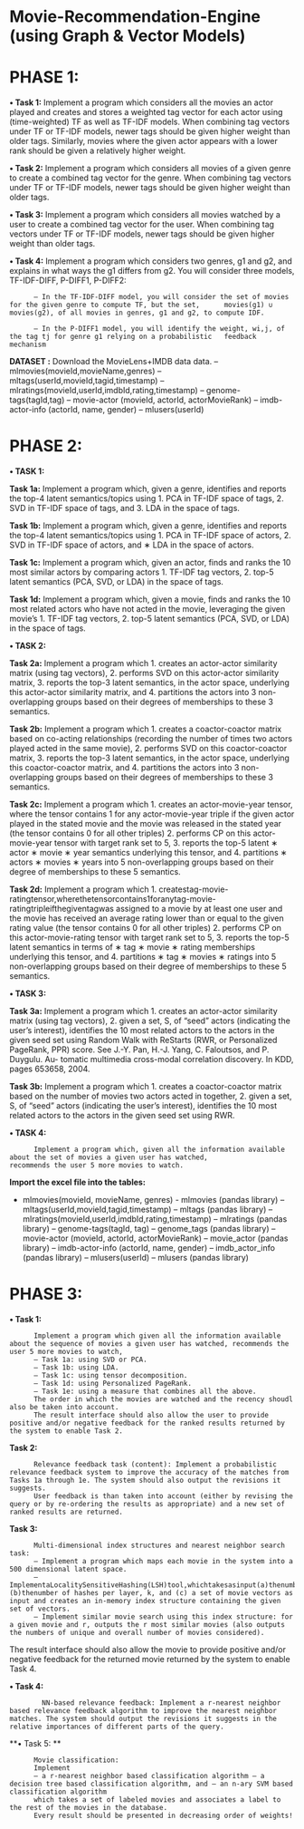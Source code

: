 # Movie-Recommendation-Engine (using Graph & Vector Models) 


# PHASE 1:

**• Task 1:** 
          Implement a program which considers all the movies an actor played and creates and stores a weighted tag vector for           each actor using (time-weighted) TF as well as TF-IDF models. When combining tag vectors under TF or TF-IDF models,           newer tags should be given higher weight than older tags. Similarly, movies where the given actor appears with a               lower rank should be given a relatively higher weight.

**• Task 2:** 
          Implement a program which considers all movies of a given genre to create a combined tag vector for the genre. When           combining tag vectors under TF or TF-IDF models, newer tags should be given higher weight than older tags.

**• Task 3:** 
          Implement a program which considers all movies watched by a user to create a combined tag vector for the user. When           combining tag vectors under TF or TF-IDF models, newer tags should be given higher weight than older tags.

**• Task 4:** 
          Implement a program which considers two genres, g1 and g2, and explains in what ways the g1 differs from g2. You               will consider three models, TF-IDF-DIFF, P-DIFF1, P-DIFF2:
          
          – In the TF-IDF-DIFF model, you will consider the set of movies for the given genre to compute TF, but the set,      movies(g1) ∪ movies(g2), of all movies in genres, g1 and g2, to compute IDF.

          – In the P-DIFF1 model, you will identify the weight, wi,j, of the tag tj for genre g1 relying on a probabilistic   feedback mechanism 
        
**DATASET :** 
          Download the MovieLens+IMDB data data.
          – mlmovies(movieId,movieName,genres)
          – mltags(userId,movieId,tagid,timestamp)
          – mlratings(movieId,userId,imdbId,rating,timestamp) – genome-tags(tagId,tag)
          – movie-actor (movieId, actorId, actorMovieRank)
          – imdb-actor-info (actorId, name, gender)
          – mlusers(userId)

# PHASE 2:

**• TASK 1:**

**Task 1a:** 
          Implement a program which, given a genre, identifies and reports the top-4 latent semantics/topics using 
          1. PCA in TF-IDF space of tags,
          2. SVD in TF-IDF space of tags, and
          3. LDA in the space of tags.
                   
**Task 1b:** 
          Implement a program which, given a genre, identifies and reports the top-4 latent semantics/topics using 
          1. PCA in TF-IDF space of actors,
          2. SVD in TF-IDF space of actors, and ∗ LDA in the space of actors.
                    
**Task 1c:** 
          Implement a program which, given an actor, finds and ranks the 10 most similar actors by comparing actors 
          1. TF-IDF tag vectors,
          2. top-5 latent semantics (PCA, SVD, or LDA) in the space of tags.
                  
**Task 1d:** 
          Implement a program which, given a movie, finds and ranks the 10 most related actors who have not acted in the                 movie, leveraging the given movie’s 
          1. TF-IDF tag vectors,
          2. top-5 latent semantics (PCA, SVD, or LDA) in the space of tags.


**• TASK 2:**

**Task 2a:** 
          Implement a program which 
          1. creates an actor-actor similarity matrix (using tag vectors),
          2. performs SVD on this actor-actor similarity matrix,
          3. reports the top-3 latent semantics, in the actor space, underlying this actor-actor similarity matrix, and
          4. partitions the actors into 3 non-overlapping groups based on their degrees of memberships to these 3 semantics.

**Task 2b:** 
          Implement a program which 
          1. creates a coactor-coactor matrix based on co-acting relationships (recording the number of times two actors                    played acted in the same movie),
          2. performs SVD on this coactor-coactor matrix,
          3. reports the top-3 latent semantics, in the actor space, underlying this coactor-coactor matrix, and
          4. partitions the actors into 3 non-overlapping groups based on their degrees of memberships to these 3 semantics.

**Task 2c:** 
          Implement a program which
          1. creates an actor-movie-year tensor, where the tensor contains 1 for any actor-movie-year triple if the given                  actor played in the stated movie and the movie was released in the stated year (the tensor contains 0                          for all other triples)
          2. performs CP on this actor-movie-year tensor with target rank set to 5,
          3. reports the top-5 latent
                    ∗ actor 
                    ∗ movie 
                    ∗ year
          semantics underlying this tensor, and
          4. partitions
                    ∗ actors 
                    ∗ movies 
                    ∗ years
          into 5 non-overlapping groups based on their degree of memberships to these 5 semantics.

**Task 2d:** 
          Implement a program which 
          1. createstag-movie-ratingtensor,wherethetensorcontains1foranytag-movie-ratingtripleifthegiventagwas assigned to a                movie by at least one user and the movie has received an average rating lower than or equal to the given rating                value (the tensor contains 0 for all other triples)
          2. performs CP on this actor-movie-rating tensor with target rank set to 5,
          3. reports the top-5 latent semantics in terms of
                    ∗ tag
                    ∗ movie 
                    ∗ rating
          memberships underlying this tensor, and
          4. partitions
                    ∗ tag
                    ∗ movies 
                    ∗ ratings
          into 5 non-overlapping groups based on their degree of memberships to these 5 semantics.


**• TASK 3:**

**Task 3a:** 
          Implement a program which
          1. creates an actor-actor similarity matrix (using tag vectors),
          2. given a set, S, of “seed” actors (indicating the user’s interest), identifies the 10 most related actors to the                actors
          in the given seed set using Random Walk with ReStarts (RWR, or Personalized PageRank, PPR) score. See
          J.-Y. Pan, H.-J. Yang, C. Faloutsos, and P. Duygulu. Au- tomatic multimedia cross-modal correlation discovery. In             KDD, pages 653658, 2004.

**Task 3b:** 
          Implement a program which
          1. creates a coactor-coactor matrix based on the number of movies two actors acted in together,
          2. given a set, S, of “seed” actors (indicating the user’s interest), identifies the 10 most related actors to the                actors
          in the given seed set using RWR.


**• TASK 4:** 

          Implement a program which, given all the information available about the set of movies a given user has watched,               recommends the user 5 more movies to watch.

**Import the excel file into the tables:**
- mlmovies(movieId, movieName, genres)  - mlmovies (pandas library)
– mltags(userId,movieId,tagid,timestamp) – mltags (pandas library)
– mlratings(movieId,userId,imdbId,rating,timestamp) – mlratings (pandas library)
– genome-tags(tagId, tag) – genome_tags (pandas library)
– movie-actor (movieId, actorId, actorMovieRank) – movie_actor (pandas library)
– imdb-actor-info (actorId, name, gender) – imdb_actor_info (pandas library)
– mlusers(userId) – mlusers (pandas library)

# PHASE 3:

**• Task 1:** 

          Implement a program which given all the information available about the sequence of movies a given user has watched, recommends the user 5 more movies to watch,
          – Task 1a: using SVD or PCA.
          – Task 1b: using LDA.
          – Task 1c: using tensor decomposition.
          – Task 1d: using Personalized PageRank.
          – Task 1e: using a measure that combines all the above.
          The order in which the movies are watched and the recency shoudl also be taken into account.
          The result interface should also allow the user to provide positive and/or negative feedback for the ranked results returned by the system to enable Task 2.

**Task 2:**

          Relevance feedback task (content): Implement a probabilistic relevance feedback system to improve the accuracy of the matches from Tasks 1a through 1e. The system should also output the revisions it suggests. 
          User feedback is than taken into account (either by revising the query or by re-ordering the results as appropriate) and a new set of ranked results are returned.
          
**Task 3:**

          Multi-dimensional index structures and nearest neighbor search task:
          – Implement a program which maps each movie in the system into a 500 dimensional latent space.
          – ImplementaLocalitySensitiveHashing(LSH)tool,whichtakesasinput(a)thenumberoflayers,L,(b)thenumber of hashes per layer, k, and (c) a set of movie vectors as input and creates an in-memory index structure containing the given set of vectors. 
          – Implement similar movie search using this index structure: for a given movie and r, outputs the r most similar movies (also outputs the numbers of unique and overall number of movies considered).
The result interface should also allow the movie to provide positive and/or negative feedback for the returned movie returned by the system to enable Task 4.

**• Task 4:** 
  
            NN-based relevance feedback: Implement a r-nearest neighbor based relevance feedback algorithm to improve the nearest neighbor matches. The system should output the revisions it suggests in the relative importances of different parts of the query.

**• Task 5: **
  
          Movie classification: 
          Implement
          – a r-nearest neighbor based classification algorithm – a decision tree based classification algorithm, and – an n-ary SVM based classification algorithm
          which takes a set of labeled movies and associates a label to the rest of the movies in the database.
          Every result should be presented in decreasing order of weights!
